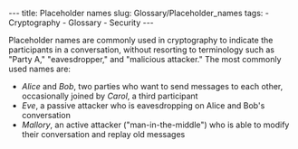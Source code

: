 --- title: Placeholder names slug: Glossary/Placeholder\_names tags: - Cryptography - Glossary - Security ---

<span class="seoSummary">Placeholder names are commonly used in cryptography to indicate the participants in a conversation, without resorting to terminology such as "Party A," "eavesdropper," and "malicious attacker."</span> The most commonly used names are:

-   *Alice* and *Bob*, two parties who want to send messages to each other, occasionally joined by *Carol*, a third participant
-   *Eve*, a passive attacker who is eavesdropping on Alice and Bob's conversation
-   *Mallory*, an active attacker ("man-in-the-middle") who is able to modify their conversation and replay old messages
